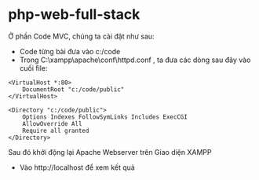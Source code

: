 # php-web-full-stack

Ở phần Code MVC, chúng ta cài đặt như sau:
- Code từng bài đưa vào c:/code
- Trong C:\xampp\apache\conf\httpd.conf , ta đưa các dòng sau đây vào cuối file:

```
<VirtualHost *:80>
	DocumentRoot "c:/code/public"
</VirtualHost>

<Directory "c:/code/public">
    Options Indexes FollowSymLinks Includes ExecCGI
    AllowOverride All
    Require all granted
</Directory>
```

Sau đó khởi động lại Apache Webserver trên Giao diện XAMPP

- Vào http://localhost để xem kết quả

